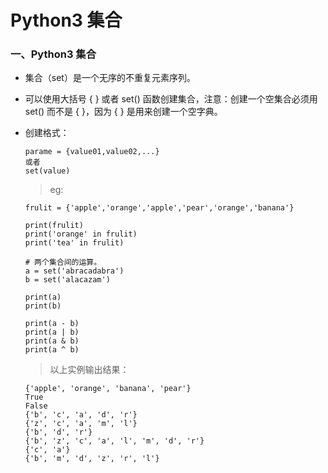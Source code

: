# Python3 集合 

### 一、Python3 集合 

* 集合（set）是一个无序的不重复元素序列。
* 可以使用大括号 { } 或者 set() 函数创建集合，注意：创建一个空集合必须用 set() 而不是 { }，因为 { } 是用来创建一个空字典。 
* 创建格式：

      parame = {value01,value02,...}
      或者
      set(value)

     >eg:
     
      frulit = {'apple','orange','apple','pear','orange','banana'}

      print(frulit)
      print('orange' in frulit)
      print('tea' in frulit)

      # 两个集合间的运算。
      a = set('abracadabra')
      b = set('alacazam')

      print(a)
      print(b)

      print(a - b)
      print(a | b)
      print(a & b)
      print(a ^ b)

     >以上实例输出结果：
	 
	  {'apple', 'orange', 'banana', 'pear'}
      True
      False
      {'b', 'c', 'a', 'd', 'r'}
      {'z', 'c', 'a', 'm', 'l'}
      {'b', 'd', 'r'}
      {'b', 'z', 'c', 'a', 'l', 'm', 'd', 'r'}
      {'c', 'a'}
      {'b', 'm', 'd', 'z', 'r', 'l'}
	 











































































































